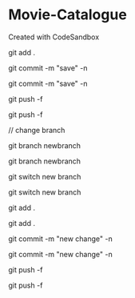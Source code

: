 # Movie-Catalogue
Created with CodeSandbox


git add .

git commit -m "save" -n 

git commit -m "save" -n

git push -f 

git push -f

// change branch

git branch newbranch 

git branch newbranch

git switch new branch 

git switch new branch

git add .

git add .

git commit -m "new change" -n 

git commit -m "new change" -n

git push -f 

git push -f
